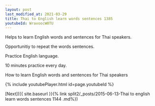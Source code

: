 ```yaml
---
layout: post
last_modified_at: 2021-03-29
title: Thai to English learn words sentences 1385 
youtubeId: WravoocW0TU
---
```

 
 
Helps to learn English words and sentences for Thai speakers.

Opportunitiy to repeat the words sentences. 

Practice English language. 
 
10 minutes practice every day. 
 
How to learn English words and sentences for Thai speakers 
 
{% include youtubePlayer.html id=page.youtubeId %}
 
 
[Next]({{ site.baseurl }}{% link  split2/_posts/2015-06-13-Thai to english learn words sentences 1144 .md%})
 
